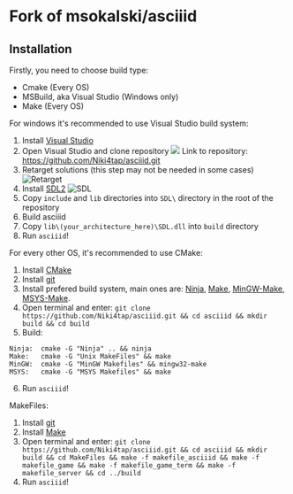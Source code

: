 # Fork of msokalski/asciiid

## Installation
Firstly, you need to choose build type:
- Cmake (Every OS)
- MSBuild, aka Visual Studio (Windows only)
- Make (Every OS)

For windows it's recommended to use Visual Studio build system:
1) Install [Visual Studio](https://visualstudio.microsoft.com/)
2) Open Visual Studio and clone repository
![](https://docs.microsoft.com/ru-ru/visualstudio/ide/media/vs-2019/clone-repository.png?view=vs-2019)
Link to repository: https://github.com/Niki4tap/asciiid.git
3) Retarget solutions (this step may not be needed in some cases)
![Retarget](https://github.com/Niki4tap/asciiid/raw/master/misc/VS_Retarget.png)
4) Install [SDL2](https://www.libsdl.org/download-2.0.php)
![SDL](https://github.com/Niki4tap/asciiid/raw/sdl/misc/SDL.png)
5) Copy `include` and `lib` directories into `SDL\` directory in the root of the repository
6) Build asciiid
7) Copy `lib\(your_architecture_here)\SDL.dll` into `build` directory
8) Run `asciiid`!

For every other OS, it's recommended to use CMake:
1) Install [CMake](https://cmake.org/download/)
2) Install [git](https://git-scm.com/downloads)
3) Install prefered build system, main ones are: [Ninja](https://github.com/ninja-build/ninja/releases), [Make](https://www.gnu.org/software/make/), [MinGW-Make](https://sourceforge.net/projects/mingw/), [MSYS-Make](https://www.msys2.org/).
4) Open terminal and enter: `git clone https://github.com/Niki4tap/asciiid.git && cd asciiid && mkdir build && cd build`
5) Build:
```
Ninja:  cmake -G "Ninja" .. && ninja
Make:   cmake -G "Unix MakeFiles" && make
MinGW:  cmake -G "MinGW Makefiles" && mingw32-make
MSYS:   cmake -G "MSYS Makefiles" && make
```
6) Run `asciiid`!

MakeFiles:
1) Install [git](https://git-scm.com/downloads)
2) Install [Make](https://www.gnu.org/software/make/)
3) Open terminal and enter: `git clone https://github.com/Niki4tap/asciiid.git && cd asciiid && mkdir build && cd MakeFiles && make -f makefile_asciiid && make -f makefile_game && make -f makefile_game_term && make -f makefile_server && cd ../build`
4) Run `asciiid`!